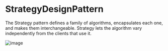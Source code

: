 # StrategyDesignPattern
The Strategy pattern defines a family of algorithms, encapsulates each one, and makes them interchangeable. Strategy lets the algorithm vary independently from the clients that use it.


![image](https://user-images.githubusercontent.com/42523000/217202214-3d704cc4-c872-4c14-ab83-636b4dac1bef.png)
